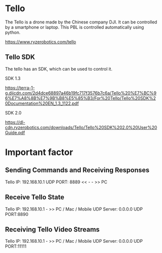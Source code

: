 # Tello
The Tello is a drone made by the Chinese company DJI. It can be controlled by a smartphone or laptop. This PBL is controlled automatically using python.

https://www.ryzerobotics.com/tello

## Tello SDK
The tello has an SDK, which can be used to control it.

SDK 1.3

https://terra-1-g.djicdn.com/2d4dce68897a46b19fc717f3576b7c6a/Tello%20%E7%BC%96%E7%A8%8B%E7%9B%B8%E5%85%B3/For%20Tello/Tello%20SDK%20Documentation%20EN_1.3_1122.pdf

SDK 2.0

https://dl-cdn.ryzerobotics.com/downloads/Tello/Tello%20SDK%202.0%20User%20Guide.pdf

# Important factor

## Sending Commands and Receiving Responses
Tello IP: 192.168.10.1 UDP PORT: 8889 << - - >> PC 

## Receive Tello State
Tello IP: 192.168.10.1 - >> PC / Mac / Mobile UDP Server: 0.0.0.0 UDP PORT:8890

## Receiving Tello Video Streams
Tello IP: 192.168.10.1 - >> PC / Mac / Mobile UDP Server: 0.0.0.0 UDP PORT:11111
